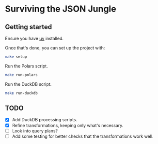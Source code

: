 # Surviving the JSON Jungle

## Getting started

Ensure you have [uv][uv-install-docs] installed.

Once that's done, you can set up the project with:

```bash
make setup
```

Run the Polars script.

```bash
make run-polars
```

Run the DuckDB script.

```bash
make run-duckdb
```

## TODO

- [x] Add DuckDB processing scripts.
- [x] Refine transformations, keeping only what's necessary.
- [ ] Look into query plans?
- [ ] Add some testing for better checks that the transformations work well.

[uv-install-docs]: https://docs.astral.sh/uv/getting-started/installation/
